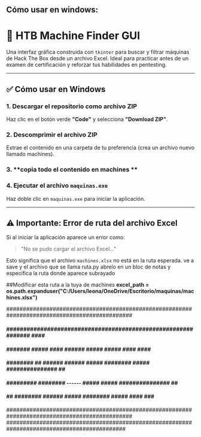 ## Cómo usar en windows:

# 🧠 HTB Machine Finder GUI

Una interfaz gráfica construida con `tkinter` para buscar y filtrar máquinas de Hack The Box desde un archivo Excel. Ideal para practicar antes de un examen de certificación y reforzar tus habilidades en pentesting.

---

## ✅ Cómo usar en Windows

### 1. **Descargar el repositorio como archivo ZIP**
Haz clic en el botón verde **"Code"** y selecciona **"Download ZIP"**.

### 2. **Descomprimir el archivo ZIP**
Extrae el contenido en una carpeta de tu preferencia (crea un archivo nuevo llamado machines).

### 3. **copia todo el contenido en machines **



### 4. **Ejecutar el archivo `maquinas.exe`**
Haz doble clic en `maquinas.exe` para iniciar la aplicación.

---

## ⚠️ Importante: Error de ruta del archivo Excel

Si al iniciar la aplicación aparece un error como:

> "No se pudo cargar el archivo Excel..."

Esto significa que el archivo `machines.xlsx` no está en la ruta esperada. 
ve a save y el archivo que se llama ruta.py abrelo en un bloc de notas y especifica la ruta donde aparece subrayado


  ##Modificar esta ruta a la tuya de machines
**excel_path = os.path.expanduser("C:/Users/leona/OneDrive/Escritorio/maquinas/machines.xlsx")**

##############################################################################################
####  ########################################################################################
####  ##############################################################  ####  ##################
####  ####### ##### #### ###### #####          #####            ####  ####  ##################
####  ######## ## ###### ###### ##### ######## ##### ###############  ##  ####################
####  ######### ######## ------ #####          ##### ###############  ##  ####################
####         ## ######## ###### ##### ######## #####            ####  ###  ###################
##############################################################################################
############################################################################################

